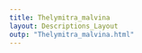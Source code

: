```yaml
---
title: Thelymitra_malvina
layout: Descriptions_Layout 
outp: "Thelymitra_malvina.html"
---
```



